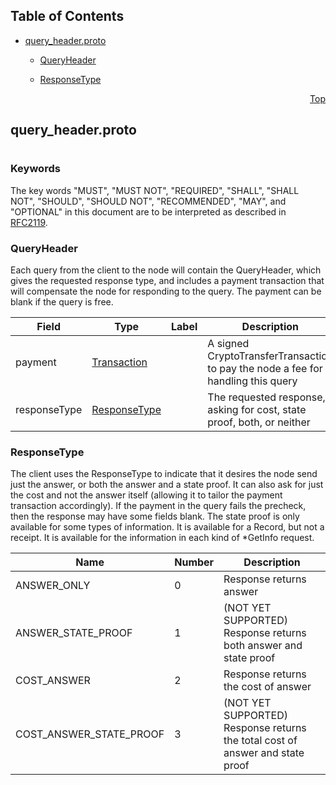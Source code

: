 ## Table of Contents

- [query_header.proto](#query_header-proto)
    - [QueryHeader](#proto-QueryHeader)
  
    - [ResponseType](#proto-ResponseType)
  



<a name="query_header-proto"></a>
<p align="right"><a href="#top">Top</a></p>

## query_header.proto
#

### Keywords
The key words "MUST", "MUST NOT", "REQUIRED", "SHALL", "SHALL NOT",
"SHOULD", "SHOULD NOT", "RECOMMENDED", "MAY", and "OPTIONAL" in this
document are to be interpreted as described in [RFC2119](https://www.ietf.org/rfc/rfc2119).


<a name="proto-QueryHeader"></a>

### QueryHeader
Each query from the client to the node will contain the QueryHeader, which gives the requested
response type, and includes a payment transaction that will compensate the node for responding to
the query. The payment can be blank if the query is free.


| Field | Type | Label | Description |
| ----- | ---- | ----- | ----------- |
| payment | [Transaction](#proto-Transaction) |  | A signed CryptoTransferTransaction to pay the node a fee for handling this query |
| responseType | [ResponseType](#proto-ResponseType) |  | The requested response, asking for cost, state proof, both, or neither |





 <!-- end messages -->


<a name="proto-ResponseType"></a>

### ResponseType
The client uses the ResponseType to indicate that it desires the node send just the answer, or
both the answer and a state proof. It can also ask for just the cost and not the answer itself
(allowing it to tailor the payment transaction accordingly). If the payment in the query fails
the precheck, then the response may have some fields blank. The state proof is only available for
some types of information. It is available for a Record, but not a receipt. It is available for
the information in each kind of *GetInfo request.

| Name | Number | Description |
| ---- | ------ | ----------- |
| ANSWER_ONLY | 0 | Response returns answer |
| ANSWER_STATE_PROOF | 1 | (NOT YET SUPPORTED) Response returns both answer and state proof |
| COST_ANSWER | 2 | Response returns the cost of answer |
| COST_ANSWER_STATE_PROOF | 3 | (NOT YET SUPPORTED) Response returns the total cost of answer and state proof |


 <!-- end enums -->

 <!-- end HasExtensions -->

 <!-- end services -->


